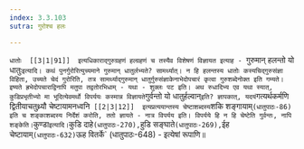```yaml
---
index: 3.3.103
sutra: गुरोश्च हलः

---
```

   `धातोः  [[3|1|91]]  इत्यधिकाराद्गुरुग्रहणं हल्ग्रहणं च तस्यैव विशेषणं विज्ञायत इत्याह - `गुरुमान् हलन्तो यो धातुः` इत्यादि। कथं पुनर्गुरोरित्युच्यमाने गुरुमान् धातुर्लभ्यते? सामर्थ्यात्। न हि हलन्तस्य धातोः कस्यचिद्गुरुसंज्ञा विहिता, उच्यते चेदं गुरोरिति, तत्र सामर्थ्याद्गुरुमान् धातुर्गुरुसंज्ञाकेनाभेदोपचारं कृत्वा गुरुशब्देनोक्त इति गम्यते। इष्यते ह्रभेदोपचाराद्विनापि मतुपा तद्वतोरभिधाम् - यथा - शुक्लः पट इति। अथ रुधादिभ्य एव यथा स्यात्, कुडिप्रभृतीभ्यो मा भूदित्येवमर्थो विपर्ययः कस्मान्न विज्ञायते `गुर्वन्तो यो धातुर्हल्वान्` इति? ज्ञापकात्, यदयं `गत्यर्थकर्मणि द्वितीयाचतुथ्र्यौ चेष्टायामनध्वनि`  [[2|3|12]]  इत्यप्रत्ययान्तस्य चेष्टाशब्दस्य `शकि शङ्गायाम्` (धातुपाठः-86) इति च शङ्काशब्दस्य निर्देशं करोति, ततो ज्ञायते - नात्र विपर्यय इति। विपर्यये हि न हि चेष्टेति गुर्वन्तः, नापि शङ्केति। `कुण्डा` इत्यादि। `कुडि दाहे` (धातुपाठः-270), `हुडि सङ्घाते` (धातुपाठः-269), `ईह चेष्टायाम्` (धातुपाठः-632) `ऊह वितर्के` (धातुपाठः-648) - इत्येषां रूपाणि॥